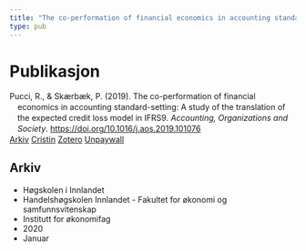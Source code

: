 ```yaml
---
title: "The co-performation of financial economics in accounting standard-setting: A study of the translation of the expected credit loss model in IFRS9"
type: pub
---
```

<h1>Publikasjon</h1>
<article id="csl-bib-container-3X4ZULD7" class="csl-bib-container">
  <div class="csl-bib-body" style="line-height: 1.35; padding-left: 1em; text-indent:-1em;">
  <div class="csl-entry">Pucci, R., &amp; Sk&#xE6;rb&#xE6;k, P. (2019). The co-performation of financial economics in accounting standard-setting: A study of the translation of the expected credit loss model in IFRS9. <i>Accounting, Organizations and Society</i>. <a href="https://doi.org/10.1016/j.aos.2019.101076">https://doi.org/10.1016/j.aos.2019.101076</a></div>
</div>
  <div class="csl-bib-buttons">
    <a href="#taxonomy-article-3X4ZULD7" class="csl-bib-button">Arkiv</a>
    <a href="https://app.cristin.no/results/show.jsf?id=1779165" alt="Cristin URL" class="csl-bib-button">Cristin</a>
    <a href="http://zotero.org/groups/5022929/items/3X4ZULD7" alt="Zotero URL" class="csl-bib-button">Zotero</a>
    <a href="https://research-api.cbs.dk/ws/files/60835475/peter_sk_rb_k_et_al_the_co_performation_of_financial_economics_acceptedversion.pdf" class="csl-bib-button">Unpaywall</a>
  </div>
  <div id="csl-bib-meta-container-3X4ZULD7"></div>
</article>
<div id="csl-bib-meta-3X4ZULD7" class="csl-bib-meta">
  <article id="taxonomy-article-3X4ZULD7" class="taxonomy-article">
    <h1>Arkiv</h1>
    <ul>
      <li>Høgskolen i Innlandet</li>
      <li>Handelshøgskolen Innlandet - Fakultet for økonomi og samfunnsvitenskap</li>
      <li>Institutt for økonomifag</li>
      <li>2020</li>
      <li>Januar</li>
    </ul>
  </article>
</div>
